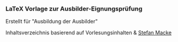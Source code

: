 ### LaTeX Vorlage zur Ausbilder-Eignungsprüfung
Erstellt für "Ausbildung der Ausbilder"

Inhaltsverzeichnis basierend auf Vorlesungsinhalten & [Stefan Macke](https://blog.stefan-macke.com/wp-content/uploads/2006/10/unterweisungsentwurf.pdf)
